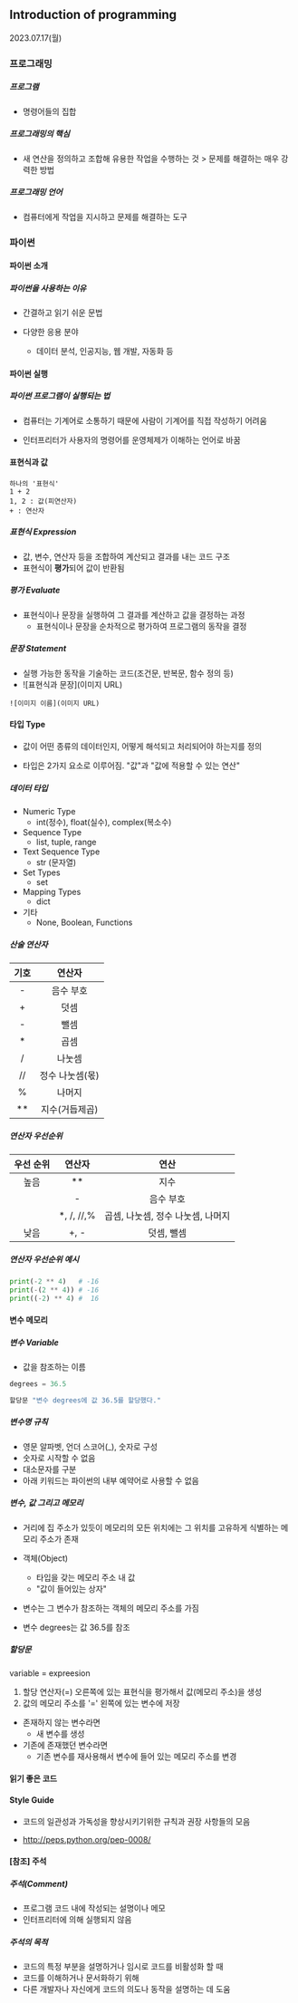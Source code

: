 ## Introduction of programming

2023.07.17(월)

### 프로그래밍

##### 프로그램

- 명령어들의 집합



##### 프로그래밍의 핵심

- 새 연산을 정의하고 조합해 유용한 작업을 수행하는 것 > 문제를 해결하는 매우 강력한 방법



##### 프로그래밍 언어

- 컴퓨터에게 작업을 지시하고 문제를 해결하는 도구



### 파이썬

#### 파이썬 소개

#####  파이썬을 사용하는 이유

- 간결하고 읽기 쉬운 문법

- 다양한 응용 분야

  - 데이터 분석, 인공지능, 웹 개발, 자동화 등

  

#### 파이썬 실행

##### 파이썬 프로그램이 실행되는 법

- 컴퓨터는 기계어로 소통하기 때문에 사람이 기계어를 직접 작성하기 어려움

- 인터프리터가 사용자의 명령어를 운영체제가 이해하는 언어로 바꿈

  

#### 표현식과 값

```
하나의 '표현식'
1 + 2
1, 2 : 값(피연산자)
+ : 연산자
```



##### 표현식 Expression

- 값, 변수, 연산자 등을 조합하여 계산되고 결과를 내는 코드 구조
- 표현식이 **평가**되어 값이 반환됨

##### 평가 Evaluate

- 표현식이나 문장을 실행하여 그 결과를 계산하고 값을 결정하는 과정
  - 표현식이나 문장을 순차적으로 평가하여 프로그램의 동작을 결정

##### 문장 Statement

- 실행 가능한 동작을 기술하는 코드(조건문, 반복문, 함수 정의 등)
- ![표현식과 문장](이미지 URL)

```
![이미지 이름](이미지 URL)
```



#### 타입 Type

- 값이 어떤 종류의 데이터인지, 어떻게 해석되고 처리되어야 하는지를 정의

- 타입은 2가지 요소로 이루어짐. "값"과 "값에 적용할 수 있는 연산"



##### 데이터 타입

- Numeric Type
  - int(정수), float(실수), complex(복소수)
- Sequence Type
  - list, tuple, range
- Text Sequence Type
  - str (문자열)
- Set Types
  - set
- Mapping Types
  - dict
- 기타
  - None, Boolean, Functions



##### 산술 연산자

| 기호 |     연산자      |
| :--: | :-------------: |
|  -   |    음수 부호    |
|  +   |      덧셈       |
|  -   |      뺄셈       |
|  *   |      곱셈       |
|  /   |     나눗셈      |
|  //  | 정수 나눗셈(몫) |
|  %   |     나머지      |
|  **  | 지수(거듭제곱)  |



##### 연산자 우선순위

| 우선 순위 |   연산자   |               연산                |
| :-------: | :--------: | :-------------------------------: |
|   높음    |     **     |               지수                |
|           |     -      |             음수 부호             |
|           | *, /, //,% | 곱셈, 나눗셈, 정수 나눗셈, 나머지 |
|   낮음    |    +, -    |            덧셈, 뺄셈             |



##### 연산자 우선순위 예시

```python
print(-2 ** 4)   # -16
print(-(2 ** 4)) # -16
print((-2) ** 4) #  16
```



#### 변수 메모리

##### 변수 Variable

- 값을 참조하는 이름

```python
degrees = 36.5

할당문 "변수 degrees에 값 36.5를 할당했다."
```



##### 변수명 규칙

- 영문 알파벳, 언더 스코어(_), 숫자로 구성
- 숫자로 시작할 수 없음
- 대소문자를 구분
- 아래 키워드는 파이썬의 내부 예약어로 사용할 수 없음



##### 변수, 값 그리고 메모리

- 거리에 집 주소가 있듯이 메모리의 모든 위치에는 그 위치를 고유하게 식별하는 메모리 주소가 존재

- 객체(Object)
  - 타입을 갖는 메모리 주소 내 값
  - "값이 들어있는 상자"
- 변수는 그 변수가 참조하는 객체의 메모리 주소를 가짐
- 변수 degrees는 값 36.5를 참조



##### 할당문

variable = expreesion

1. 할당 연산자(=) 오른쪽에 있는 표현식을 평가해서 값(메모리 주소)을 생성
2. 값의 메모리 주소를 '=' 왼쪽에 있는 변수에 저장

- 존재하지 않는 변수라면
  - 새 변수를 생성
- 기존에 존재했던 변수라면
  - 기존 변수를 재사용해서 변수에 들어 있는 메모리 주소를 변경



#### 읽기 좋은 코드

#### Style Guide

- 코드의 일관성과 가독성을 향상시키기위한 규칙과 권장 사항들의 모음

- http://peps.python.org/pep-0008/



#### [참조] 주석

##### 주석(Comment)

- 프로그램 코드 내에 작성되는 설명이나 메모
- 인터프리터에 의해 실행되지 않음



##### 주석의 목적

- 코드의 특정 부분을 설명하거나 임시로 코드를 비활성화 할 때
- 코드를 이해하거나 문서화하기 위해
- 다른 개발자나 자신에게 코드의 의도나 동작을 설명하는 데 도움